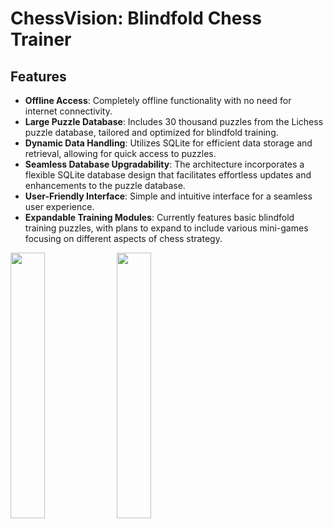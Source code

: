 # ChessVision: Blindfold Chess Trainer

## Features
- **Offline Access**: Completely offline functionality with no need for internet connectivity.
- **Large Puzzle Database**: Includes 30 thousand puzzles from the Lichess puzzle database, tailored and optimized for blindfold training.
- **Dynamic Data Handling**: Utilizes SQLite for efficient data storage and retrieval, allowing for quick access to puzzles.
- **Seamless Database Upgradability**: The architecture incorporates a flexible SQLite database design that facilitates effortless updates and enhancements to the puzzle database.
- **User-Friendly Interface**: Simple and intuitive interface for a seamless user experience.
- **Expandable Training Modules**: Currently features basic blindfold training puzzles, with plans to expand to include various mini-games focusing on different aspects of chess strategy.

<img src="https://github.com/dancingmadman2/chess_vision/assets/88443368/8c21b036-3733-45d7-8b83-5cc9e075ac7b" width=33% height=33%>

<img src="https://github.com/dancingmadman2/chess_vision/assets/88443368/46952ef7-6d4a-4e81-92a5-72e100442c18" width=33% height=33%>

